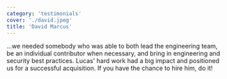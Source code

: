 ```yaml
---
category: 'testimonials'
cover: './david.jpeg'
title: 'David Marcus'
---
```


...we needed somebody who was able to both lead the engineering team, be an individual contributor when necessary, and bring in engineering and security best practices. Lucas' hard work had a big impact and positioned us for a successful acquisition. If you have the chance to hire him, do it!
